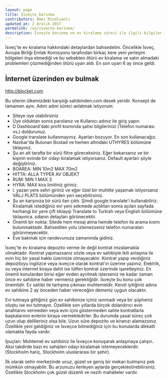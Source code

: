 ```yaml
---
layout: page
title: İsveçte barınma
contributors: Ömer Mindivanlı
updated_at: 2 Aralık 2017
permalink: /se/isvecte-barinma/
description: İsveçte barınma ve ev kiralama süreci ile ilgili bilgiler
---
```


İsveç'te ev kiralama hakkındaki detaylardan bahsedelim. Öncelikle İsveç, Avrupa Birliği Emlak Komisyonu tarafından birkaç kere yeni yerleşim bölgeleri inşa etmediği ve bu sebebten ötürü ev kiralama ve satın almadaki problemleri çözmediğinden ötürü uyarı aldı. En son uyarı 6 ay önce geldi. 

## İnternet üzerinden ev bulmak

http://blocket.com

Bu sitenin ülkemizdeki karşılığı sahibinden.com desek yeridir. Konsept de tamamen aynı. Adım adım süreci anlatmak istiyorum:

- Siteye üye olabilirsiniz
- Üye olduktan sonra parolanız ve Kullanıcı adınız ile giriş yapın
- D Dashboard'daki profil kısmında şahsi bilgilerinizi (Telefon numarası vs.) doldurunuz.
- Google translate kullanmayınız. Ayarları bozuyor. En son kullanacağız.
- Navbar'da Bulunan Bostad ve hemen altındaki UTHYRES bölümüne tıklayınız.
- Şu an alt tarafta bir sürü filtre göreceksiniz. Eğer bekarsanız ve bir kişinin evinde bir odayı kiralamak istiyorsanız. Default ayarları şöyle değiştiriniz. 
- BOAREA: MIN 10m2 MAX 70m2 
- HITTA: ALLA TYPER AV OBJEKT
- RUM: MIN 1 MAX 3
- HYRA: MAX kira limitiniz giriniz.
- i: yazan yere sehri giriniz ve eğer özel bir muhitte yaşamak istiyorsanız VÄLJ PLATS bölümünden yeri seçebilirsiniz. 
- Şu an karşınıza bir sürü ilan çıktı. Şimdi google translate'i kullanabiliriz. Kiralamak istediğiniz evi yeni sekmede açtıktan sonra açılan sayfada herhangi bir yere çift tıklayıp Translate to Turkish veya English bölümüne tıklayınca. odanın detayları görünecektir.
- Önemli bir nokta: Sitede hem mesaj atma hemde telefon ile arama kısmı bulunmaktadır. Bahsedilen yolu izlemezseniz telefon numaraları görünmeyecektir. 
- Eve bakmak için randevunuza zamanında gidiniz.

İsveç'te ev kiralama depozito verme ile değil kontrat imzalamakla olmaktadır. Kontrat yapmazsanız sözle veya ev sahibiyle ikili anlaşma ile evin hiç bir yasal hakkı üzerinize olmayacaktır. Kontrat yapıp verdiğiniz depozitoyu ingilizce veya isveçce olarak kontrat'ın üzerine yazınız. Elektrik, su veya internet kiraya dahil ise lütfen kontrat üzerinde işaretleyiniz. En önemli konulardan birisi eğer evden ayrılmak isterseniz ne kadar zaman önce ev sahibine haber vermeniz gerektiğidir. İsveçte bu konu çok önemlidir. Ev sahibi ile tartışma çıkması muhtemeldir. Kendi iyiliğiniz adına ev sahibine 2 ay önceden haber vereceğim demeniz uygun olacaktır. 

Evi tutmaya gittiğiniz gün ev sahibinize içiniz ısınmadı veya bir şüpheniz oluştu ise evi tutmayın. Özellikle son yıllarda birçok dolandırıcı evin anahtarını vermeden veya evin içini göstermeden sahte kontratlarla başkalarının evlerini kiraya vermektedirler. Bu durumda yasal süreç çok uzun olup delilleriniz olsa bile. Uzun süre depozito ve kiranızı alamazsınız. Özellikle yeni geldiğiniz ve İsveçce bilmediğiniz için bu konularda dikkatli olamakta fayda vardır. 

İpuçları: Muhtemel ev sahibiniz ile İsveçce konuşarak anlaşmaya çalışın. Aksi takdirde bazı ev sahipleri odayı kiralamak istemeyeceklerdir. (Stockholm hariç, Stockholm uluslararası bir şehir).

İlk olarak sehir merkezinde ucuz, güzel ve geniş bir mekan bulmanız pek mümkün olmayabilir. Bu arzunuzu ilerleyen aylarda gerçeklestirebilirsiniz. Özellikle Stockholm çok güzel düzenli ve nezih mahalleler vardır.
